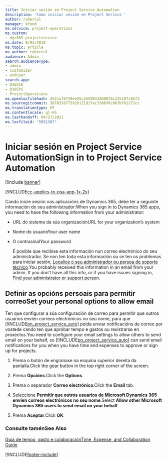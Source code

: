 ```yaml
---
title: Iniciar sesión en Project Service Automation
description: 'Como iniciar sesión en Project Service '
author: ruhercul
manager: kfend
ms.service: project-operations
ms.custom:
- dyn365-projectservice
ms.date: 8/03/2018
ms.topic: article
ms.author: ruhercul
audience: Admin
search.audienceType:
- admin
- customizer
- enduser
search.app:
- D365CE
- D365PS
- ProjectOperations
ms.openlocfilehash: d52caf0739ee55c25598318608f0c235107c85f3
ms.sourcegitcommit: 3d78338773929121d17ec3386f6cb67bfb2272cc
ms.translationtype: HT
ms.contentlocale: gl-ES
ms.lasthandoff: 04/27/2021
ms.locfileid: "5951387"
---
```

# <a name="sign-in-to-project-service-automation"></a><span data-ttu-id="96fc2-103">Iniciar sesión en Project Service Automation</span><span class="sxs-lookup"><span data-stu-id="96fc2-103">Sign in to Project Service Automation</span></span>

[!include [banner](../includes/psa-now-project-operations.md)]

[!INCLUDE[cc-applies-to-psa-app-1x-2x](../includes/cc-applies-to-psa-app-1x-2x.md)]

<span data-ttu-id="96fc2-104">Cando inicie sesión nas aplicacións de Dynamics 365, debe ter a seguinte información do seu administrador:</span><span class="sxs-lookup"><span data-stu-id="96fc2-104">When you sign in to Dynamics 365 apps, you need to have the following information from your administrator:</span></span>  
  
- <span data-ttu-id="96fc2-105">URL do sistema da súa organización</span><span class="sxs-lookup"><span data-stu-id="96fc2-105">URL for your organization’s system</span></span>  
  
- <span data-ttu-id="96fc2-106">Nome do usuario</span><span class="sxs-lookup"><span data-stu-id="96fc2-106">Your user name</span></span>  
  
- <span data-ttu-id="96fc2-107">O contrasinal</span><span class="sxs-lookup"><span data-stu-id="96fc2-107">Your password</span></span>  
  
  <span data-ttu-id="96fc2-108">É posible que recibise esta información nun correo electrónico do seu administrador. Se non ten toda esta información ou se ten os problemas para iniciar sesión, [Localice o seu administrador ou persoa de soporte técnico](/dynamics365/customerengagement/on-premises/basics/find-administrator-support).</span><span class="sxs-lookup"><span data-stu-id="96fc2-108">You probably received this information in an email from your admin. If you don’t have all this info, or if you have issues signing in, [Find your administrator or support person](/dynamics365/customerengagement/on-premises/basics/find-administrator-support).</span></span>  
  
## <a name="set-your-personal-options-to-allow-email"></a><span data-ttu-id="96fc2-109">Definir as opcións persoais para permitir correo</span><span class="sxs-lookup"><span data-stu-id="96fc2-109">Set your personal options to allow email</span></span>  
 <span data-ttu-id="96fc2-110">Ten que configurar a súa configuración de correo para permitir que outros usuarios envíen correos electrónicos no seu nome, para que [!INCLUDE[pn_project_service_auto](../includes/pn-project-service-auto.md)] poida enviar notificacións de correo por vostede cando ten que aprobar tempo e gastos ou rexistrarse en proxectos.</span><span class="sxs-lookup"><span data-stu-id="96fc2-110">You need to configure your email settings to allow others to send email on your behalf, so [!INCLUDE[pn_project_service_auto](../includes/pn-project-service-auto.md)] can send email notifications for you when you have time and expenses to approve or sign up for projects.</span></span>  
  
1.  <span data-ttu-id="96fc2-111">Prema o botón de engranaxe na esquina superior dereita da pantalla.</span><span class="sxs-lookup"><span data-stu-id="96fc2-111">Click the gear button in the top right corner of the screen.</span></span>  
  
2.  <span data-ttu-id="96fc2-112">Prema **Opcións**.</span><span class="sxs-lookup"><span data-stu-id="96fc2-112">Click the **Options**.</span></span>  
  
3.  <span data-ttu-id="96fc2-113">Prema o separador **Correo electrónico**.</span><span class="sxs-lookup"><span data-stu-id="96fc2-113">Click the **Email** tab.</span></span>  
  
4.  <span data-ttu-id="96fc2-114">Seleccione **Permitir que outros usuarios de Microsoft Dynamics 365 envíen correos electrónicos no seu nome**.</span><span class="sxs-lookup"><span data-stu-id="96fc2-114">Select **Allow other Microsoft Dynamics 365 users to send email on your behalf**.</span></span>  
  
5.  <span data-ttu-id="96fc2-115">Prema **Aceptar**.</span><span class="sxs-lookup"><span data-stu-id="96fc2-115">Click **OK**.</span></span>  
  
### <a name="see-also"></a><span data-ttu-id="96fc2-116">Consulte tamén</span><span class="sxs-lookup"><span data-stu-id="96fc2-116">See Also</span></span>  
 [<span data-ttu-id="96fc2-117">Guía de tempo, gasto e colaboración</span><span class="sxs-lookup"><span data-stu-id="96fc2-117">Time, Expense, and Collaboration Guide</span></span>](../psa/time-expense-collaboration-guide.md)


[!INCLUDE[footer-include](../includes/footer-banner.md)]